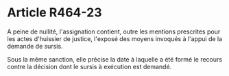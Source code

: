 # Article R464-23

A peine de nullité, l'assignation contient, outre les mentions prescrites pour les actes d'huissier de justice, l'exposé des moyens invoqués à l'appui de la demande de sursis.

Sous la même sanction, elle précise la date à laquelle a été formé le recours contre la décision dont le sursis à exécution est demandé.
